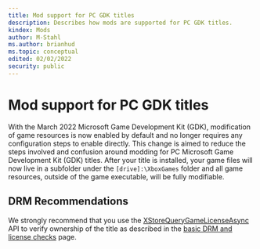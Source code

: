 ```yaml
---
title: Mod support for PC GDK titles
description: Describes how mods are supported for PC GDK titles.
kindex: Mods
author: M-Stahl
ms.author: brianhud
ms.topic: conceptual
edited: 02/02/2022
security: public
---
```


# Mod support for PC GDK titles

With the March 2022 Microsoft Game Development Kit (GDK), modification of game resources is now enabled by default and no longer requires any configuration steps to enable directly. This change is aimed to reduce the steps involved and confusion around modding for PC Microsoft Game Development Kit (GDK) titles. After your title is installed, your game files will now live in a subfolder under the `[drive]:\XboxGames` folder and all game resources, outside of the game executable, will be fully modifiable.

## DRM Recommendations

We strongly recommend that you use the [XStoreQueryGameLicenseAsync](../reference/system/xstore/functions/xstorequerygamelicenseasync.md) API to verify ownership of the title as described in the [basic DRM and license checks](../commerce/pc-specific-considerations/xstore-basic-drm-and-license-checks.md) page.
